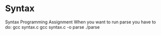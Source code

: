 # Syntax
Syntax Programming Assignment
When you want to run parse <filename> you have to do:
gcc syntax.c
gcc syntax.c -o parse
./parse <filename>
